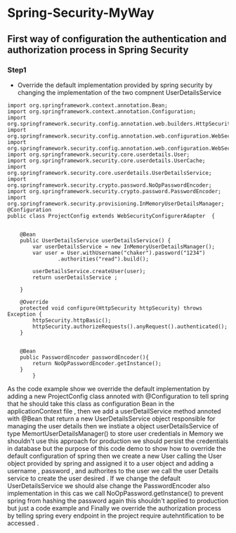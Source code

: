# Spring-Security-MyWay

## First way of configuration the authentication and authorization process in Spring Security 

### Step1 

* Override the default implementation provided by spring security by changing the implementation of the two compnent UserDetailsService 

```
import org.springframework.context.annotation.Bean;
import org.springframework.context.annotation.Configuration;
import org.springframework.security.config.annotation.web.builders.HttpSecurity;
import org.springframework.security.config.annotation.web.configuration.WebSecurityConfiguration;
import org.springframework.security.config.annotation.web.configuration.WebSecurityConfigurerAdapter;
import org.springframework.security.core.userdetails.User;
import org.springframework.security.core.userdetails.UserCache;
import org.springframework.security.core.userdetails.UserDetailsService;
import org.springframework.security.crypto.password.NoOpPasswordEncoder;
import org.springframework.security.crypto.password.PasswordEncoder;
import org.springframework.security.provisioning.InMemoryUserDetailsManager;
@Configuration
public class ProjectConfig extends WebSecurityConfigurerAdapter  {


    @Bean
    public UserDetailsService userDetailsService() {
        var userDetailsService = new InMemoryUserDetailsManager();
        var user = User.withUsername("chaker").password("1234")
                .authorities("read").build();

        userDetailsService.createUser(user);
        return userDetailsService ;

    }

    @Override
    protected void configure(HttpSecurity httpSecurity) throws Exception {
        httpSecurity.httpBasic();
        httpSecurity.authorizeRequests().anyRequest().authenticated();
    }


    @Bean
    public PasswordEncoder passwordEncoder(){
        return NoOpPasswordEncoder.getInstance();
    }
        }
   ``` 
        
  As the code example show we override the default implementation by adding a new ProjectConfig class annoted with @Configuration to tell spring that he should take this class as configuration Bean in the applicationContext file
  , then we add a userDetailService method annoted with @Bean that return a new UserDetailsService object responsible for managing the user details then we instiate a object userDetailsService of type MemortUserDetailsManager() to store user credentials 
  in Memory we shouldn't use this approach for production we should persist the credentials in database but the purpose of this code demo to show how to override the default configuration of spring then we create a new User calling the User object provided by spring and assigned it to a user object and adding a username , password , and authorites to the user we call the user Details service to create the user desired . If we change the default UserDetailsService we should alse change the PasswordEncoder also implementation in this cas we call NoOpPassword.getInstance() to prevent spring from hashing the password again this shouldn't applied to production but just a code example and Finally we override the authorization process by telling spring every endpoint in the project require autehntification to be accessed . 
  
  
  
  





